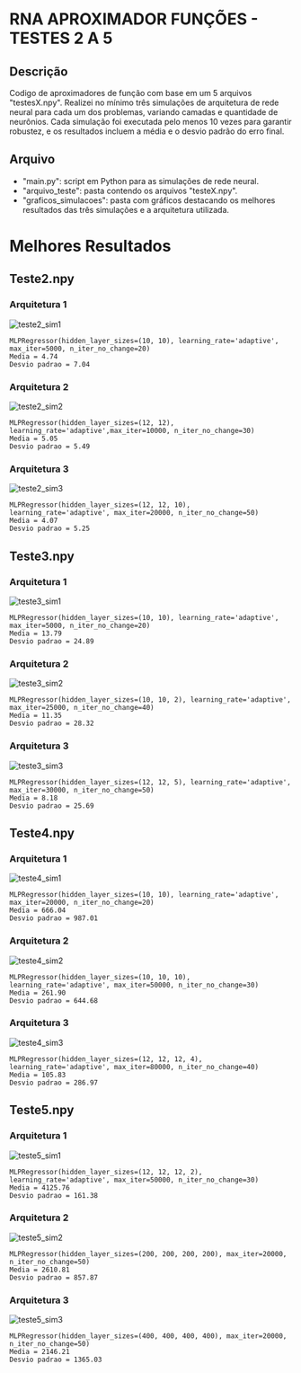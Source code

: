 # RNA APROXIMADOR FUNÇÕES - TESTES 2 A 5

## Descrição 
Codigo de aproximadores de função com base em um 5 arquivos "testesX.npy". Realizei no mínimo três simulações de 
arquitetura de rede neural para cada um dos problemas, variando camadas e quantidade de neurônios. Cada simulação
foi executada pelo menos 10 vezes para garantir robustez, e os resultados incluem a média e o desvio padrão do erro 
final.

## Arquivo
* "main.py": script em Python para as simulações de rede neural.
* "arquivo_teste": pasta contendo os arquivos "testeX.npy".
* "graficos_simulacoes": pasta com gráficos destacando os melhores resultados das três simulações e a arquitetura 
utilizada.

# Melhores Resultados

## Teste2.npy
### Arquitetura 1

![teste2_sim1](https://github.com/vitorAugusto2/CC7711-IA/blob/main/rna_aproximador_testes/graficos_simulacoes/imagem_graficos/teste2_simulacao1.png)

    MLPRegressor(hidden_layer_sizes=(10, 10), learning_rate='adaptive', max_iter=5000, n_iter_no_change=20)
    Media = 4.74
    Desvio padrao = 7.04

### Arquitetura 2
![teste2_sim2](https://github.com/vitorAugusto2/CC7711-IA/blob/main/LAB04/graficos_simulacoes/imagem_graficos/teste2_simulacao2.png)

    MLPRegressor(hidden_layer_sizes=(12, 12), learning_rate='adaptive',max_iter=10000, n_iter_no_change=30)
    Media = 5.05
    Desvio padrao = 5.49

### Arquitetura 3
![teste2_sim3](https://github.com/vitorAugusto2/CC7711-IA/blob/main/LAB04/graficos_simulacoes/imagem_graficos/teste2_simulacao3.png)

    MLPRegressor(hidden_layer_sizes=(12, 12, 10), learning_rate='adaptive', max_iter=20000, n_iter_no_change=50)
    Media = 4.07
    Desvio padrao = 5.25

## Teste3.npy
### Arquitetura 1
![teste3_sim1](https://github.com/vitorAugusto2/CC7711-IA/blob/main/LAB04/graficos_simulacoes/imagem_graficos/teste3_simulacao1.png)

    MLPRegressor(hidden_layer_sizes=(10, 10), learning_rate='adaptive', max_iter=5000, n_iter_no_change=20)
    Media = 13.79
    Desvio padrao = 24.89

### Arquitetura 2
![teste3_sim2](https://github.com/vitorAugusto2/CC7711-IA/blob/main/LAB04/graficos_simulacoes/imagem_graficos/teste3_simulacao2.png)

    MLPRegressor(hidden_layer_sizes=(10, 10, 2), learning_rate='adaptive', max_iter=25000, n_iter_no_change=40)
    Media = 11.35
    Desvio padrao = 28.32

### Arquitetura 3
![teste3_sim3](https://github.com/vitorAugusto2/CC7711-IA/blob/main/LAB04/graficos_simulacoes/imagem_graficos/teste3_simulacao3.png)

    MLPRegressor(hidden_layer_sizes=(12, 12, 5), learning_rate='adaptive', max_iter=30000, n_iter_no_change=50)
    Media = 8.18
    Desvio padrao = 25.69

## Teste4.npy
### Arquitetura 1
![teste4_sim1](https://github.com/vitorAugusto2/CC7711-IA/blob/main/LAB04/graficos_simulacoes/imagem_graficos/teste4_simulacao1.png)

    MLPRegressor(hidden_layer_sizes=(10, 10), learning_rate='adaptive', max_iter=20000, n_iter_no_change=20)
    Media = 666.04
    Desvio padrao = 987.01

### Arquitetura 2
![teste4_sim2](https://github.com/vitorAugusto2/CC7711-IA/blob/main/LAB04/graficos_simulacoes/imagem_graficos/teste4_simulacao2.png)

    MLPRegressor(hidden_layer_sizes=(10, 10, 10), learning_rate='adaptive', max_iter=50000, n_iter_no_change=30)
    Media = 261.90
    Desvio padrao = 644.68

### Arquitetura 3
![teste4_sim3](https://github.com/vitorAugusto2/CC7711-IA/blob/main/LAB04/graficos_simulacoes/imagem_graficos/teste4_simulacao3.png)

    MLPRegressor(hidden_layer_sizes=(12, 12, 12, 4), learning_rate='adaptive', max_iter=80000, n_iter_no_change=40)
    Media = 105.83
    Desvio padrao = 286.97

## Teste5.npy
### Arquitetura 1
![teste5_sim1](https://github.com/vitorAugusto2/CC7711-IA/blob/main/LAB04/graficos_simulacoes/imagem_graficos/teste5_simulacao1.png)

    MLPRegressor(hidden_layer_sizes=(12, 12, 12, 2), learning_rate='adaptive', max_iter=50000, n_iter_no_change=30)
    Media = 4125.76
    Desvio padrao = 161.38

### Arquitetura 2
![teste5_sim2](https://github.com/vitorAugusto2/CC7711-IA/blob/main/LAB04/graficos_simulacoes/imagem_graficos/teste5_simulacao2.png)

    MLPRegressor(hidden_layer_sizes=(200, 200, 200, 200), max_iter=20000, n_iter_no_change=50)
    Media = 2610.81
    Desvio padrao = 857.87

### Arquitetura 3
![teste5_sim3](https://github.com/vitorAugusto2/CC7711-IA/blob/main/LAB04/graficos_simulacoes/imagem_graficos/teste5_simulacao3.png)

    MLPRegressor(hidden_layer_sizes=(400, 400, 400, 400), max_iter=20000, n_iter_no_change=50)
    Media = 2146.21
    Desvio padrao = 1365.03
